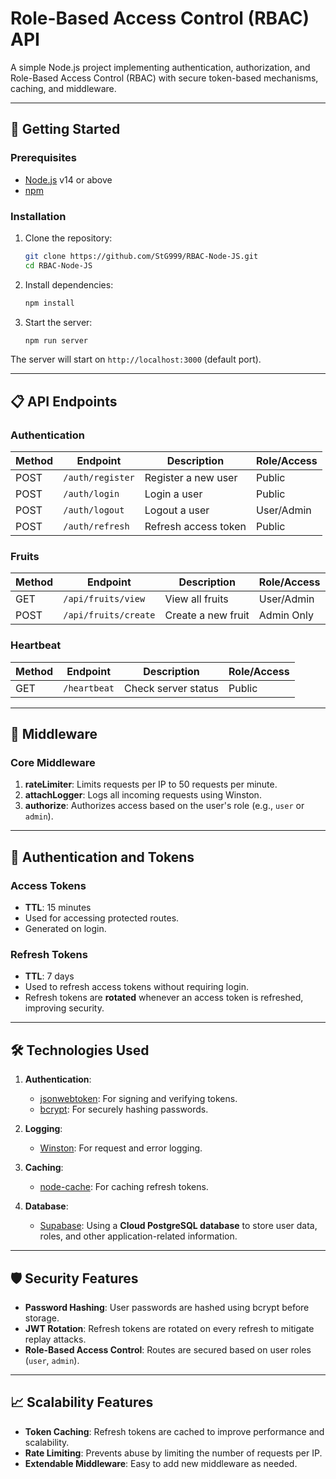 # Role-Based Access Control (RBAC) API

A simple Node.js project implementing authentication, authorization, and Role-Based Access Control (RBAC) with secure token-based mechanisms, caching, and middleware.

---

## 🚀 Getting Started

### Prerequisites

- [Node.js](https://nodejs.org/) v14 or above
- [npm](https://www.npmjs.com/)

### Installation

1. Clone the repository:
   ```bash
   git clone https://github.com/StG999/RBAC-Node-JS.git
   cd RBAC-Node-JS
   ```
2. Install dependencies:
   ```bash
   npm install
   ```
3. Start the server:
   ```bash
   npm run server
   ```

The server will start on `http://localhost:3000` (default port).

---

## 📋 API Endpoints

### **Authentication**

| Method | Endpoint         | Description          | Role/Access |
| ------ | ---------------- | -------------------- | ----------- |
| POST   | `/auth/register` | Register a new user  | Public      |
| POST   | `/auth/login`    | Login a user         | Public      |
| POST   | `/auth/logout`   | Logout a user        | User/Admin  |
| POST   | `/auth/refresh`  | Refresh access token | Public      |

### **Fruits**

| Method | Endpoint             | Description        | Role/Access |
| ------ | -------------------- | ------------------ | ----------- |
| GET    | `/api/fruits/view`   | View all fruits    | User/Admin  |
| POST   | `/api/fruits/create` | Create a new fruit | Admin Only  |

### **Heartbeat**

| Method | Endpoint     | Description         | Role/Access |
| ------ | ------------ | ------------------- | ----------- |
| GET    | `/heartbeat` | Check server status | Public      |

---

## 🔧 Middleware

### **Core Middleware**

1. **rateLimiter**: Limits requests per IP to 50 requests per minute.
2. **attachLogger**: Logs all incoming requests using Winston.
3. **authorize**: Authorizes access based on the user's role (e.g., `user` or `admin`).

---

## 🔐 Authentication and Tokens

### **Access Tokens**

- **TTL**: 15 minutes
- Used for accessing protected routes.
- Generated on login.

### **Refresh Tokens**

- **TTL**: 7 days
- Used to refresh access tokens without requiring login.
- Refresh tokens are **rotated** whenever an access token is refreshed, improving security.

---

## 🛠 Technologies Used

1. **Authentication**:

   - [jsonwebtoken](https://www.npmjs.com/package/jsonwebtoken): For signing and verifying tokens.
   - [bcrypt](https://www.npmjs.com/package/bcrypt): For securely hashing passwords.

2. **Logging**:

   - [Winston](https://www.npmjs.com/package/winston): For request and error logging.

3. **Caching**:

   - [node-cache](https://www.npmjs.com/package/node-cache): For caching refresh tokens.

4. **Database**:
   - [Supabase](https://supabase.com/): Using a **Cloud PostgreSQL database** to store user data, roles, and other application-related information.

---

## 🛡 Security Features

- **Password Hashing**: User passwords are hashed using bcrypt before storage.
- **JWT Rotation**: Refresh tokens are rotated on every refresh to mitigate replay attacks.
- **Role-Based Access Control**: Routes are secured based on user roles (`user`, `admin`).

---

## 📈 Scalability Features

- **Token Caching**: Refresh tokens are cached to improve performance and scalability.
- **Rate Limiting**: Prevents abuse by limiting the number of requests per IP.
- **Extendable Middleware**: Easy to add new middleware as needed.
